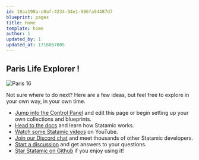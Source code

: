 ```yaml
---
id: 18aa198a-c0af-4234-94e1-986fa94487d7
blueprint: pages
title: Home
template: home
author: 1
updated_by: 1
updated_at: 1716067005
---
```

## Paris Life Explorer !

![Paris 16](statamic://asset::assets::paris/paris-1.jpg)

Not sure where to do next? Here are a few ideas, but feel free to explore in your own way, in your own time.

- [Jump into the Control Panel](/cp) and edit this page or begin setting up your own collections and blueprints.
- [Head to the docs](https://statamic.dev) and learn how Statamic works.
- [Watch some Statamic videos](https://youtube.com/statamic) on YouTube.
- [Join our Discord chat](https://statamic.com/discord) and meet thousands of other Statamic developers.
- [Start a discussion](https://github.com/statamic/cms/discussions) and get answers to your questions.
- [Star Statamic on Github](https://github.com/statamic/cms) if you enjoy using it!